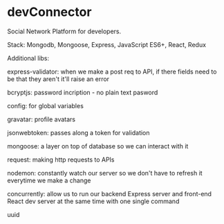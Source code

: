 # devConnector
Social Network Platform for developers.

Stack: Mongodb, Mongoose, Express, JavaScript ES6+, React, Redux



Additional libs:

express-validator: when we make a post req to API, if there fields need to be that they aren't it'll raise an error

bcryptjs: password incription - no plain text pasword

config: for global variables

gravatar: profile avatars

jsonwebtoken: passes along a token for validation

mongoose: a layer on top of database so we can interact with it

request: making http requests to APIs
 
nodemon: constantly watch our server so we don't have to refresh it everytime we make a change

concurrently: allow us to run our backend Express server and front-end React dev server at the same time with one single command

uuid
